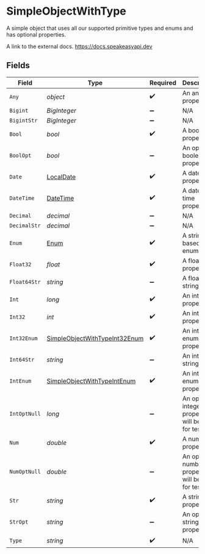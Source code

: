# SimpleObjectWithType

A simple object that uses all our supported primitive types and enums and has optional properties.

A link to the external docs.
<https://docs.speakeasyapi.dev>


## Fields

| Field                                                                                 | Type                                                                                  | Required                                                                              | Description                                                                           | Example                                                                               |
| ------------------------------------------------------------------------------------- | ------------------------------------------------------------------------------------- | ------------------------------------------------------------------------------------- | ------------------------------------------------------------------------------------- | ------------------------------------------------------------------------------------- |
| `Any`                                                                                 | *object*                                                                              | :heavy_check_mark:                                                                    | An any property.                                                                      | any                                                                                   |
| `Bigint`                                                                              | *BigInteger*                                                                          | :heavy_minus_sign:                                                                    | N/A                                                                                   | 8821239038968084                                                                      |
| `BigintStr`                                                                           | *BigInteger*                                                                          | :heavy_minus_sign:                                                                    | N/A                                                                                   | 9223372036854775808                                                                   |
| `Bool`                                                                                | *bool*                                                                                | :heavy_check_mark:                                                                    | A boolean property.                                                                   | true                                                                                  |
| `BoolOpt`                                                                             | *bool*                                                                                | :heavy_minus_sign:                                                                    | An optional boolean property.                                                         | true                                                                                  |
| `Date`                                                                                | [LocalDate](https://nodatime.org/3.1.x/api/NodaTime.LocalDate.html)                   | :heavy_check_mark:                                                                    | A date property.                                                                      | 2020-01-01                                                                            |
| `DateTime`                                                                            | [DateTime](https://learn.microsoft.com/en-us/dotnet/api/system.datetime?view=net-5.0) | :heavy_check_mark:                                                                    | A date-time property.                                                                 | 2020-01-01T00:00:00.001Z                                                              |
| `Decimal`                                                                             | *decimal*                                                                             | :heavy_minus_sign:                                                                    | N/A                                                                                   | 3.141592653589793                                                                     |
| `DecimalStr`                                                                          | *decimal*                                                                             | :heavy_minus_sign:                                                                    | N/A                                                                                   | 3.14159265358979344719667586                                                          |
| `Enum`                                                                                | [Enum](../../Models/Shared/Enum.md)                                                   | :heavy_check_mark:                                                                    | A string based enum                                                                   | one                                                                                   |
| `Float32`                                                                             | *float*                                                                               | :heavy_check_mark:                                                                    | A float32 property.                                                                   | 1.1                                                                                   |
| `Float64Str`                                                                          | *string*                                                                              | :heavy_minus_sign:                                                                    | A float64 string                                                                      | 1.1                                                                                   |
| `Int`                                                                                 | *long*                                                                                | :heavy_check_mark:                                                                    | An integer property.                                                                  | 1                                                                                     |
| `Int32`                                                                               | *int*                                                                                 | :heavy_check_mark:                                                                    | An int32 property.                                                                    | 1                                                                                     |
| `Int32Enum`                                                                           | [SimpleObjectWithTypeInt32Enum](../../Models/Shared/SimpleObjectWithTypeInt32Enum.md) | :heavy_check_mark:                                                                    | An int32 enum property.                                                               | 55                                                                                    |
| `Int64Str`                                                                            | *string*                                                                              | :heavy_minus_sign:                                                                    | An int64 string                                                                       | 100                                                                                   |
| `IntEnum`                                                                             | [SimpleObjectWithTypeIntEnum](../../Models/Shared/SimpleObjectWithTypeIntEnum.md)     | :heavy_check_mark:                                                                    | An integer enum property.                                                             | 2                                                                                     |
| `IntOptNull`                                                                          | *long*                                                                                | :heavy_minus_sign:                                                                    | An optional integer property will be null for tests.                                  |                                                                                       |
| `Num`                                                                                 | *double*                                                                              | :heavy_check_mark:                                                                    | A number property.                                                                    | 1.1                                                                                   |
| `NumOptNull`                                                                          | *double*                                                                              | :heavy_minus_sign:                                                                    | An optional number property will be null for tests.                                   |                                                                                       |
| `Str`                                                                                 | *string*                                                                              | :heavy_check_mark:                                                                    | A string property.                                                                    | test                                                                                  |
| `StrOpt`                                                                              | *string*                                                                              | :heavy_minus_sign:                                                                    | An optional string property.                                                          | testOptional                                                                          |
| `Type`                                                                                | *string*                                                                              | :heavy_check_mark:                                                                    | N/A                                                                                   |                                                                                       |